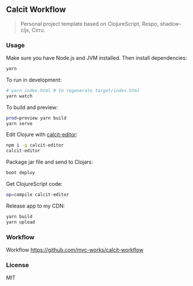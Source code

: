 
Calcit Workflow
----

> Personal project template based on ClojureScript, Respo, shadow-cljs, Cirru.

### Usage

Make sure you have Node.js and JVM installed. Then install dependencies:

```bash
yarn
```

To run in development:

```bash
# yarn index.html # to regenerate target/index.html
yarn watch
```

To build and preview:

```bash
prod=preview yarn build
yarn serve
```

Edit Clojure with [calcit-editor](https://github.com/Cirru/calcit-editor):

```bash
npm i -g calcit-editor
calcit-editor
```

Package jar file and send to Clojars:

```bash
boot deploy
```

Get ClojureScript code:

```bash
op=compile calcit-editor
```

Release app to my CDN:

```bash
yarn build
yarn upload
```

### Workflow

Workflow https://github.com/mvc-works/calcit-workflow

### License

MIT
